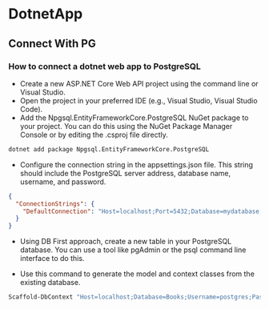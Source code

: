 # DotnetApp

## Connect With PG 

### How to connect a dotnet web app to PostgreSQL
- Create a new ASP.NET Core Web API project using the command line or Visual Studio.
- Open the project in your preferred IDE (e.g., Visual Studio, Visual Studio Code).
- Add the Npgsql.EntityFrameworkCore.PostgreSQL NuGet package to your project. You can do this using the NuGet Package Manager Console or by editing the .csproj file directly.

```bash
dotnet add package Npgsql.EntityFrameworkCore.PostgreSQL
```
- Configure the connection string in the appsettings.json file. This string should include the PostgreSQL server address, database name, username, and password.

```json
{
  "ConnectionStrings": {
    "DefaultConnection": "Host=localhost;Port=5432;Database=mydatabase;Username=myusername;Password=mypassword"
  }
}
```

- Using DB First approach, create a new table in your PostgreSQL database. You can use a tool like pgAdmin or the psql command line interface to do this.

- Use this command to generate the model and context classes from the existing database.

```bash
Scaffold-DbContext "Host=localhost;Database=Books;Username=postgres;Password=0000" Npgsql.EntityFrameworkCore.PostgreSQL -OutputDir Models -Context AppDbContext -Force
